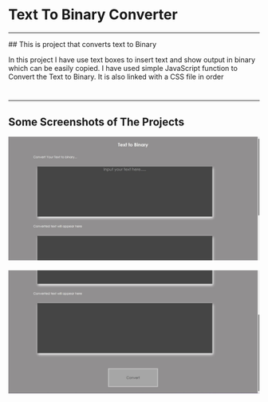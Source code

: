 # Text To Binary Converter
<hr>
## This is project that converts text to Binary

 In this project I have use text boxes to insert text and show output in binary which can be easily copied.
 I have used simple JavaScript function to Convert the Text to Binary. It is also linked with a CSS file in order
#
<hr>

## Some Screenshots of The Projects

<img src = "Project_image_1.jpg"><br><br>
<img src = "Project_image_2.jpg"><br><br>
